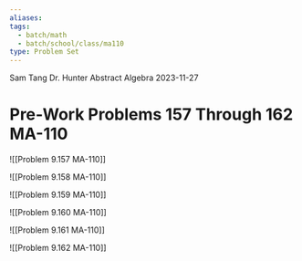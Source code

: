 ```yaml
---
aliases: 
tags:
  - batch/math
  - batch/school/class/ma110
type: Problem Set
---
```

Sam Tang
Dr. Hunter
Abstract Algebra
2023-11-27
# Pre-Work Problems 157 Through 162 MA-110

![[Problem 9.157 MA-110]]

![[Problem 9.158 MA-110]]

![[Problem 9.159 MA-110]]

![[Problem 9.160 MA-110]]

![[Problem 9.161 MA-110]]

![[Problem 9.162 MA-110]]
